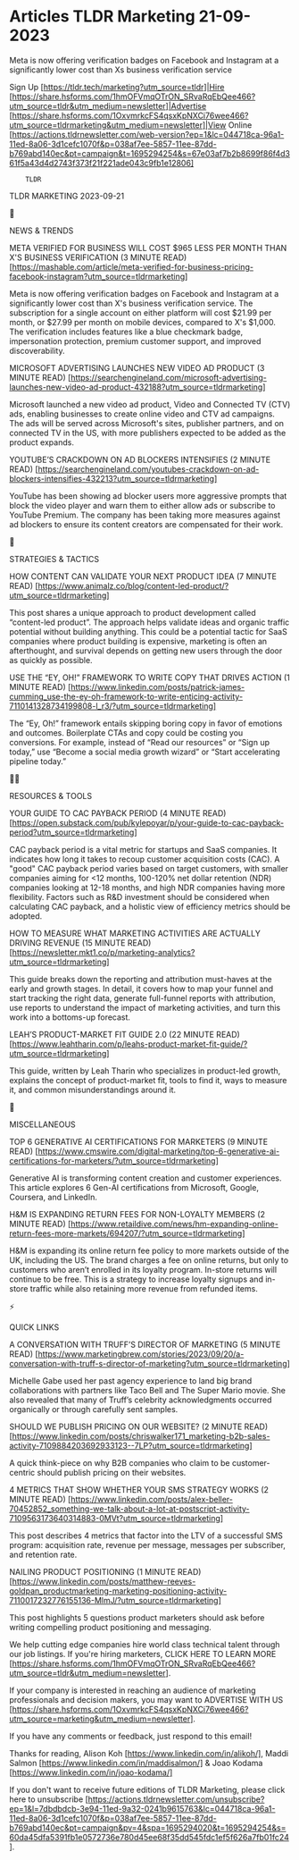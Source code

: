 # Articles TLDR Marketing 21-09-2023

Meta is now offering verification badges on Facebook and Instagram at
a significantly lower cost than Xs business verification service  

Sign Up [https://tldr.tech/marketing?utm_source=tldr]|Hire
[https://share.hsforms.com/1hmOFVmqOTrON_SRvaRqEbQee466?utm_source=tldr&utm_medium=newsletter]|Advertise
[https://share.hsforms.com/1OxvmrkcFS4qsxKpNXCi76wee466?utm_source=tldrmarketing&utm_medium=newsletter]|View
Online
[https://actions.tldrnewsletter.com/web-version?ep=1&lc=044718ca-96a1-11ed-8a06-3d1cefc1070f&p=038af7ee-5857-11ee-87dd-b769abd140ec&pt=campaign&t=1695294254&s=67e03af7b2b8699f86f4d361f5a43d4d2743f373f21f221ade043c9fb1e12806]


		TLDR 

TLDR MARKETING 2023-09-21

📱 

NEWS & TRENDS

META VERIFIED FOR BUSINESS WILL COST $965 LESS PER MONTH THAN X'S
BUSINESS VERIFICATION (3 MINUTE READ)
[https://mashable.com/article/meta-verified-for-business-pricing-facebook-instagram?utm_source=tldrmarketing]

Meta is now offering verification badges on Facebook and Instagram at
a significantly lower cost than X's business verification service. The
subscription for a single account on either platform will cost $21.99
per month, or $27.99 per month on mobile devices, compared to X's
$1,000. The verification includes features like a blue checkmark
badge, impersonation protection, premium customer support, and
improved discoverability. 

MICROSOFT ADVERTISING LAUNCHES NEW VIDEO AD PRODUCT (3 MINUTE READ)
[https://searchengineland.com/microsoft-advertising-launches-new-video-ad-product-432188?utm_source=tldrmarketing]

Microsoft launched a new video ad product, Video and Connected TV
(CTV) ads, enabling businesses to create online video and CTV ad
campaigns. The ads will be served across Microsoft's sites, publisher
partners, and on connected TV in the US, with more publishers expected
to be added as the product expands. 

YOUTUBE’S CRACKDOWN ON AD BLOCKERS INTENSIFIES (2 MINUTE READ)
[https://searchengineland.com/youtubes-crackdown-on-ad-blockers-intensifies-432213?utm_source=tldrmarketing]

YouTube has been showing ad blocker users more aggressive prompts that
block the video player and warn them to either allow ads or subscribe
to YouTube Premium. The company has been taking more measures against
ad blockers to ensure its content creators are compensated for their
work. 

🚀 

STRATEGIES & TACTICS

HOW CONTENT CAN VALIDATE YOUR NEXT PRODUCT IDEA (7 MINUTE READ)
[https://www.animalz.co/blog/content-led-product/?utm_source=tldrmarketing]

This post shares a unique approach to product development called
“content-led product”. The approach helps validate ideas and
organic traffic potential without building anything. This could be a
potential tactic for SaaS companies where product building is
expensive, marketing is often an afterthought, and survival depends on
getting new users through the door as quickly as possible. 

USE THE “EY, OH!” FRAMEWORK TO WRITE COPY THAT DRIVES ACTION (1
MINUTE READ)
[https://www.linkedin.com/posts/patrick-james-cumming_use-the-ey-oh-framework-to-write-enticing-activity-7110141328734199808-l_r3/?utm_source=tldrmarketing]

The “Ey, Oh!” framework entails skipping boring copy in favor of
emotions and outcomes. Boilerplate CTAs and copy could be costing you
conversions. For example, instead of “Read our resources” or
“Sign up today,” use “Become a social media growth wizard” or
“Start accelerating pipeline today.” 

🧑‍💻 

RESOURCES & TOOLS

YOUR GUIDE TO CAC PAYBACK PERIOD (4 MINUTE READ)
[https://open.substack.com/pub/kylepoyar/p/your-guide-to-cac-payback-period?utm_source=tldrmarketing]

CAC payback period is a vital metric for startups and SaaS companies.
It indicates how long it takes to recoup customer acquisition costs
(CAC). A "good" CAC payback period varies based on target customers,
with smaller companies aiming for <12 months, 100-120% net dollar
retention (NDR) companies looking at 12-18 months, and high NDR
companies having more flexibility. Factors such as R&D investment
should be considered when calculating CAC payback, and a holistic view
of efficiency metrics should be adopted. 

HOW TO MEASURE WHAT MARKETING ACTIVITIES ARE ACTUALLY DRIVING REVENUE
(15 MINUTE READ)
[https://newsletter.mkt1.co/p/marketing-analytics?utm_source=tldrmarketing]

This guide breaks down the reporting and attribution must-haves at the
early and growth stages. In detail, it covers how to map your funnel
and start tracking the right data, generate full-funnel reports with
attribution, use reports to understand the impact of marketing
activities, and turn this work into a bottoms-up forecast. 

LEAH’S PRODUCT-MARKET FIT GUIDE 2.0 (22 MINUTE READ)
[https://www.leahtharin.com/p/leahs-product-market-fit-guide/?utm_source=tldrmarketing]

This guide, written by Leah Tharin who specializes in product-led
growth, explains the concept of product-market fit, tools to find it,
ways to measure it, and common misunderstandings around it. 

🎁 

MISCELLANEOUS

TOP 6 GENERATIVE AI CERTIFICATIONS FOR MARKETERS (9 MINUTE READ)
[https://www.cmswire.com/digital-marketing/top-6-generative-ai-certifications-for-marketers/?utm_source=tldrmarketing]

Generative AI is transforming content creation and customer
experiences. This article explores 6 Gen-AI certifications from
Microsoft, Google, Coursera, and LinkedIn. 

H&M IS EXPANDING RETURN FEES FOR NON-LOYALTY MEMBERS (2 MINUTE READ)
[https://www.retaildive.com/news/hm-expanding-online-return-fees-more-markets/694207/?utm_source=tldrmarketing]

H&M is expanding its online return fee policy to more markets outside
of the UK, including the US. The brand charges a fee on online
returns, but only to customers who aren’t enrolled in its loyalty
program. In-store returns will continue to be free. This is a strategy
to increase loyalty signups and in-store traffic while also retaining
more revenue from refunded items. 

⚡ 

QUICK LINKS

A CONVERSATION WITH TRUFF’S DIRECTOR OF MARKETING (5 MINUTE READ)
[https://www.marketingbrew.com/stories/2023/09/20/a-conversation-with-truff-s-director-of-marketing?utm_source=tldrmarketing]

Michelle Gabe used her past agency experience to land big brand
collaborations with partners like Taco Bell and The Super Mario movie.
She also revealed that many of Truff’s celebrity acknowledgments
occurred organically or through carefully sent samples. 

SHOULD WE PUBLISH PRICING ON OUR WEBSITE? (2 MINUTE READ)
[https://www.linkedin.com/posts/chriswalker171_marketing-b2b-sales-activity-7109884203692933123--7LP?utm_source=tldrmarketing]

A quick think-piece on why B2B companies who claim to be
customer-centric should publish pricing on their websites. 

4 METRICS THAT SHOW WHETHER YOUR SMS STRATEGY WORKS (2 MINUTE READ)
[https://www.linkedin.com/posts/alex-beller-70452852_something-we-talk-about-a-lot-at-postscript-activity-7109563173640314883-0MVt?utm_source=tldrmarketing]

This post describes 4 metrics that factor into the LTV of a successful
SMS program: acquisition rate, revenue per message, messages per
subscriber, and retention rate. 

NAILING PRODUCT POSITIONING (1 MINUTE READ)
[https://www.linkedin.com/posts/matthew-reeves-goldpan_productmarketing-marketing-positioning-activity-7110017232776155136-MlmJ/?utm_source=tldrmarketing]

This post highlights 5 questions product marketers should ask before
writing compelling product positioning and messaging. 

 We help cutting edge companies hire world class technical talent
through our job listings. If you're hiring marketers, CLICK HERE TO
LEARN MORE
[https://share.hsforms.com/1hmOFVmqOTrON_SRvaRqEbQee466?utm_source=tldr&utm_medium=newsletter].


If your company is interested in reaching an audience of marketing
professionals and decision makers, you may want to ADVERTISE WITH US
[https://share.hsforms.com/1OxvmrkcFS4qsxKpNXCi76wee466?utm_source=marketing&utm_medium=newsletter].


If you have any comments or feedback, just respond to this email! 

Thanks for reading, 
Alison Koh [https://www.linkedin.com/in/alikoh/], Maddi Salmon
[https://www.linkedin.com/in/maddisalmon/] & Joao Kodama
[https://www.linkedin.com/in/joao-kodama/] 

If you don't want to receive future editions of TLDR Marketing,
please click here to unsubscribe
[https://actions.tldrnewsletter.com/unsubscribe?ep=1&l=7dbdbdcb-3e94-11ed-9a32-0241b9615763&lc=044718ca-96a1-11ed-8a06-3d1cefc1070f&p=038af7ee-5857-11ee-87dd-b769abd140ec&pt=campaign&pv=4&spa=1695294020&t=1695294254&s=60da45dfa5391fb1e0572736e780d45ee68f35dd545fdc1ef5f626a7fb01fc24].